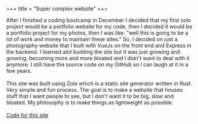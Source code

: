
+++
title = "Super complex website"
+++

After I finished a coding bootcamp in December I decided that my first solo project
would be a portfolio website for my code, then I decided it would be a portfolio
project for my photos, then I was like: "well this is going to be a lot of work
and money to maintain these sites." So, I decided on just a photography website
that I built with VueJs on the front end and Express in the backend.  I learned 
alot building the site but it was just growing and growing, becoming more and 
more bloated and I didn't want to deal with it anymore.  I still have the source 
code on my GitHub so I can laugh at it in a few years.  
<br>
This site was built using Zola which is a static site generator written in Rust.
Very simple and fun process.  The goal is to make a website that houses stuff
that I want people to see, but I don't want it to be big, slow and bloated.
My philosophy is to make things as lightweight as possible.  
<br>
[Code for this site](https://github.com/mkemorgn/mkemorgn.com)
